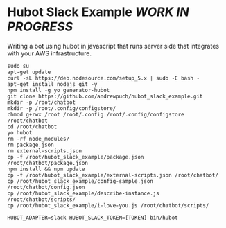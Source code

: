 # Hubot Slack Example ***WORK IN PROGRESS***
Writing a bot using hubot in javascript that runs server side that integrates with your AWS infrastructure. 

```
sudo su
apt-get update
curl -sL https://deb.nodesource.com/setup_5.x | sudo -E bash -
apt-get install nodejs git -y
npm install -g yo generator-hubot
git clone https://github.com/andrewpuch/hubot_slack_example.git
mkdir -p /root/chatbot
mkdir -p /root/.config/configstore/
chmod g+rwx /root /root/.config /root/.config/configstore /root/chatbot
cd /root/chatbot
yo hubot
rm -rf node_modules/
rm package.json
rm external-scripts.json
cp -f /root/hubot_slack_example/package.json /root/chatbot/package.json
npm install && npm update
cp -f /root/hubot_slack_example/external-scripts.json /root/chatbot/
cp /root/hubot_slack_example/config-sample.json /root/chatbot/config.json
cp /root/hubot_slack_example/describe-instance.js /root/chatbot/scripts/
cp /root/hubot_slack_example/i-love-you.js /root/chatbot/scripts/

HUBOT_ADAPTER=slack HUBOT_SLACK_TOKEN=[TOKEN] bin/hubot
```
